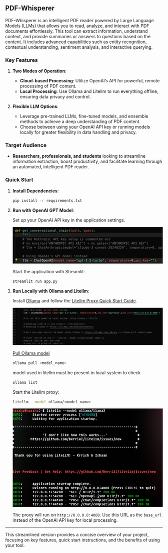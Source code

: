 
## PDF-Whisperer

PDF-Whisperer is an intelligent PDF reader powered by Large Language Models (LLMs) that allows you to read, analyze, and interact with PDF documents effortlessly. This tool can extract information, understand context, and provide summaries or answers to questions based on the content. It includes advanced capabilities such as entity recognition, contextual understanding, sentiment analysis, and interactive querying.

### Key Features
1. **Two Modes of Operation**:
   - **Cloud-based Processing**: Utilize OpenAI’s API for powerful, remote processing of PDF content.
   - **Local Processing**: Use Ollama and Litellm to run everything offline, ensuring data privacy and control.

2. **Flexible LLM Options**:
   - Leverage pre-trained LLMs, fine-tuned models, and ensemble methods to achieve a deep understanding of PDF content.
   - Choose between using your OpenAI API key or running models locally for greater flexibility in data handling and privacy.

### Target Audience
- **Researchers, professionals, and students** looking to streamline information extraction, boost productivity, and facilitate learning through an automated, intelligent PDF reader.

### Quick Start

1. **Install Dependencies**:

   ```bash
   pip install -r requirements.txt
   ```

2. **Run with OpenAI GPT Model**:

   Set up your OpenAI API key in the application settings.

   ![OpenAI Setup](image-1.png)

   Start the application with Streamlit:

   ```bash
   streamlit run app.py
   ```

3. **Run Locally with Ollama and Litellm**:

   Install [Ollama](https://ollama.com/download/) and follow the [Litellm Proxy Quick Start Guide](https://docs.litellm.ai/docs/proxy/quick_start#quick-start---litellm-proxy--configyaml).

   ![Local Setup](image.png)

   [Pull Ollama model](https://ollama.com/library)

   ```bash
   ollama pull <model_name>
   ```
   model used in litellm must be present in local system to check 
   ```bash
   ollama list
   ```

   Start the Litellm proxy:

   ```bash
   litellm --model ollama/<model_name>
   ```
   ![alt text](litellm_command.png)

   The proxy will run on `http://0.0.0.0:4000`. Use this URL as the `base_url` instead of the OpenAI API key for local processing.
   

---

This streamlined version provides a concise overview of your project, focusing on key features, quick start instructions, and the benefits of using your tool.